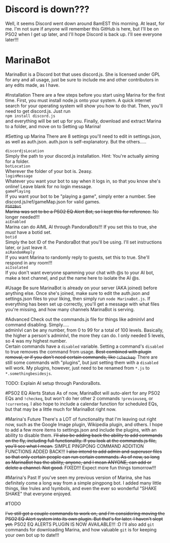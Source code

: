 # Discord is down???

Well, it seems Discord went down around 8amEST this morning. At least, for me. I'm not sure if anyone will remember this GitHub is here, but I'll be on PSO2 when I get up later, and I'll hope Discord is back up. I'll see everyone later!!!

# MarinaBot

MarinaBot is a Discord bot that uses discord.js. She is licensed under GPL for any and all usage, just be sure to include me and other contributors in any edits made, as I have.

#Installation
There are a few steps before you start using Marina for the first time. First, you must install node.js onto your system. A quick internet search for your operating system will show you how to do that. Then, you'll need to get discord.js. Just run<br>`npm install discord.js`<br>and everything will be set up for you. Finally, download and extract Marina to a folder, and move on to Setting up Marina!

#Setting up Marina
There are 8 settings you'll need to edit in settings.json, as well as auth.json. auth.json is self-explanatory. But the others.....

`discordjsLocation`<br>Simply the path to your discord.js installation. Hint: You're actually aiming for a folder.<br>
`botLocation`<br>Wherever the folder of your bot is. 2easy.<br>
`loginMessage`<br>Whatever you want your bot to say when it logs in, so that you know she's online! Leave blank for no login message.<br>
`gamePlaying`<br>If you want your bot to be "playing a game", simply enter a number. See discord.js/ref/gameMap.json for valid games.<br>
~~`PSO2Bot`<br>Marina was set to be a PSO2 EQ Alert Bot, so I kept this for reference.~~ No longer needed!!!<br>
`aiEnabled`<br>Marina can do AIML AI through PandoraBots!!! If you set this to true, she *must* have a botid set.<br>
`botid`<br>Simply the bot ID of the PandoraBot that you'll be using. I'll set instructions later, or just leave it.<br>
`aiRandomReply`<br>If you want Marina to randomly reply to guests, set this to true. She'll respond in any room!!!<br>
`aiIsolated`<br>If you don't want everyone spamming your chat with @s to your AI bot, make a text channel, and put the name here to isolate the AI @s.

#Usage
Be sure MarinaBot is already on your server (AKA joined) before anything else. Once she's joined, make sure to edit the auth.json and settings.json files to your liking, then simply run `node MarinaBot.js`. If everything has been set up correctly, you'll get a message with what files you're missing, and how many channels MarinaBot is serving.

#Advanced
Check out the commands.js file for things like adminlvl and command disabling. Simply.....<br>
adminlvl can be any number, from 0 to 99 for a total of 100 levels. Basically, the higher a person's adminlvl, the more they can do. I only needed 5 levels, so 4 was my highest number.<br>
Certain commands have a `disabled` variable. Setting a command's `disabled` to true removes the command from usage. ~~Best combined with plugin removal, or if you don't need certain commands, like `!checkeq`.~~ There are still some commands with "plugins", but just setting them with a `disabled` will work. My plugins, however, just need to be renamed from `*.js` to `*.somethingbesidesjs`.

TODO: Explain AI setup through PandoraBots.

#PSO2 EQ Alerts Status
As of now, MarinaBot will auto-alert for any PSO2 EQs and `!checkeq`, but won't do her other 2 commands `!previouseq`, or `!currenteq`. I also hope to include a calendar function for scheduled EQs, but that may be a little much for MarinaBot right now.

#Marina's Future
There's a LOT of functionality that I'm leaving out right now, such as the Google Image plugin, Wikipedia plugin, and others. I hope to add a few more items to settings.json and include the plugins, with an ability to disable them. ~~I'll also be adding back the ability to add commands on the fly, including full functionality. If you look at the commands.js file, you'll see what I mean.~~ SIMPLE PINGPONG COMMAND ADDITION FUNCTIONS ADDED BACK!!! ~~I also intend to add admin and superuser files so that only certain people can run certain commands. As of now, so long as MarinaBot has the ability, anyone, and I mean ANYONE, can add or delete a channel. Not good.~~ FIXED!!! Expect more fun things tomorrow!!!

#Marina's Past
If you've seen my previous version of Marina, she has definitely come a long way from a simple pingpong bot. I added many little things, like !rules and !symbols, and even the ever so wonderful "SHAKE SHAKE" that everyone enjoyed.

#TODO

~~I've still got a couple commands to work on, and I'm considering moving the PSO2 EQ Alert system into its own plugin. But that's for later. I haven't slept yet.~~ PSO2 EQ ALERTS PLUGIN IS NOW AVAILABLE!!! :D I'll also add `git` commands for downloading Marina, and how valuable `git` is for keeping your own bot up to date!!!

